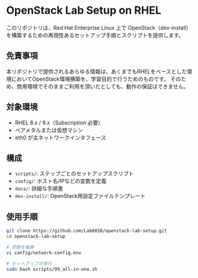 # OpenStack Lab Setup on RHEL

このリポジトリは、Red Hat Enterprise Linux 上で OpenStack（dev-install）を構築するための再現性あるセットアップ手順とスクリプトを提供します。

## 免責事項
本リポジトリで提供されるあらゆる情報は、あくまでもRHELをベースとした環境においてOpenStack環境構築を、学習目的で行うためのものです。
そのため、商用環境でそのままご利用を頂いたとしても、動作の保証はできません。

## 対象環境

- RHEL 8.x / 9.x（Subscription 必要）
- ベアメタルまたは仮想マシン
- eth0 が主ネットワークインタフェース

## 構成

- `scripts/`: ステップごとのセットアップスクリプト
- `config/`: ホスト名/IPなどの変数を定義
- `docs/`: 詳細な手順書
- `dev-install/`: OpenStack用設定ファイルテンプレート

## 使用手順

```bash
git clone https://github.com/Lab8010/openstack-lab-setup.git
cd openstack-lab-setup

# 変数を編集
vi config/network-config.env

# セットアップの実行
sudo bash scripts/99_all-in-one.sh
